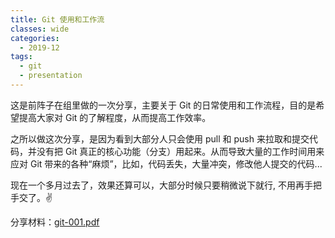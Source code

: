 ```yaml
---
title: Git 使用和工作流
classes: wide
categories:
  - 2019-12
tags:
  - git
  - presentation
---
```


这是前阵子在组里做的一次分享，主要关于 Git 的日常使用和工作流程，目的是希望提高大家对 Git 的了解程度，从而提高工作效率。

之所以做这次分享，是因为看到大部分人只会使用 pull 和 push 来拉取和提交代码，并没有把 Git 真正的核心功能（分支）用起来。从而导致大量的工作时间用来应对 Git 带来的各种“麻烦”，比如，代码丢失，大量冲突，修改他人提交的代码...

现在一个多月过去了，效果还算可以，大部分时候只要稍微说下就行, 不用再手把手交了。✌️

分享材料：[git-001.pdf](/assets/slides/git-001.pdf)
